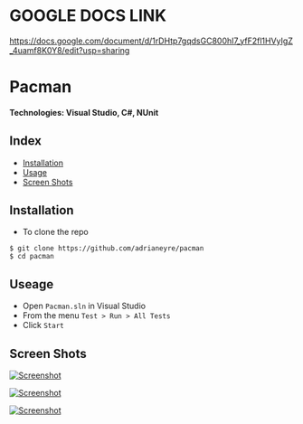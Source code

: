 # GOOGLE DOCS LINK

https://docs.google.com/document/d/1rDHtp7gqdsGC800hI7_yfF2fl1HVyIgZ_4uamf8K0Y8/edit?usp=sharing

# Pacman
#### Technologies: Visual Studio, C#, NUnit

## Index
* [Installation](#Install)
* [Usage](#Usage)
* [Screen Shots](#Shots)

## <a name="Install">Installation</a>
* To clone the repo
```shell
$ git clone https://github.com/adrianeyre/pacman
$ cd pacman
```
## <a name="Usage">Useage</a>
* Open `Pacman.sln` in Visual Studio
* From the menu `Test > Run > All Tests`
* Click `Start`

## <a name="Shots">Screen Shots</a>
[![Screenshot](https://raw.githubusercontent.com/adrianeyre/pacman/master/images/screenshot1.png)](https://raw.githubusercontent.com/adrianeyre/pacman/master/images/screenshot1.png "Game View")

[![Screenshot](https://raw.githubusercontent.com/adrianeyre/pacman/master/images/screenshot2.png)](https://raw.githubusercontent.com/adrianeyre/pacman/master/images/screenshot2.png "Game View")

[![Screenshot](https://raw.githubusercontent.com/adrianeyre/pacman/master/images/screenshot3.png)](https://raw.githubusercontent.com/adrianeyre/pacman/master/images/screenshot3.png "Game View")
